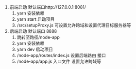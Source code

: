 1. 前端启动 默认端口http://127.0.0.1:8081/
   1. yarn 安装依赖
   2. yarn start  启动项目
   3. /src/setupProxy.js 可设置允许跨域和设置代理目标服务器等
2. 后端启动 默认端口 8888
   1. 跳转至路径/node-app 
   2. yarn 安装依赖 
   3. yarn dev 启动项目 
   4. /node-app/routes/index.js 设置后端路由 接口
   5. /node-app/app.js 入口文件  设置允许跨域等